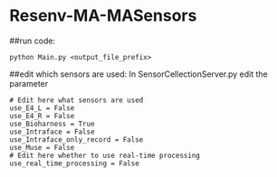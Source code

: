 # Resenv-MA-MASensors


##run code: 
```
python Main.py <output_file_prefix>
```

##edit which sensors are used: 
In SensorCellectionServer.py edit the parameter
```
# Edit here what sensors are used
use_E4_L = False
use_E4_R = False
use_Bioharness = True
use_Intraface = False
use_Intraface_only_record = False
use_Muse = False
# Edit here whether to use real-time processing
use_real_time_processing = False
```